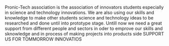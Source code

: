 Pronic-Tech association is the association of innovators students especially in science and technology innovations.
We are also using our skills and knowledge to make other students science and technology ideas to be researched and done until into prototype stage.
Untill now we need a great support from different people and sectors
in oder to emprove our skills and sknowledge and in process of making projects into products side
SUPPORT US FOR TOMMORROW INNOVATIOS
